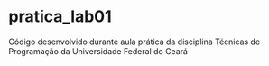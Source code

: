 # pratica_lab01
Código desenvolvido durante aula prática da disciplina Técnicas de Programação da Universidade Federal do Ceará
